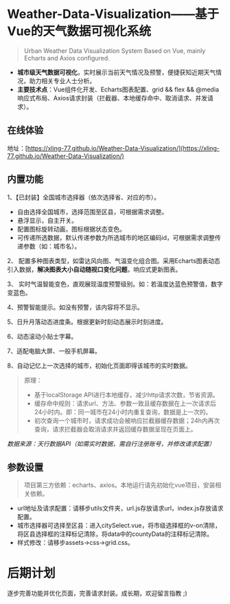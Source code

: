 # Weather-Data-Visualization——基于Vue的天气数据可视化系统

> Urban Weather Data Visualization System Based on Vue, mainly Echarts and Axios configured.

- **城市级天气数据可视化**，实时展示当前天气情况及预警，便捷获知近期天气情况，助力相关专业人士分析。
- **主要技术点**：Vue组件化开发、Echarts图表配置、grid && flex && @media响应式布局、Axios请求封装（拦截器、本地缓存命中、取消请求、并发请求）。

## 在线体验

地址：[https://xling-77.github.io/Weather-Data-Visualization/](https://xling-77.github.io/Weather-Data-Visualization/)

## 内置功能

1、【已封装】全国城市选择器（依次选择省、对应的市）。

- 自由选择全国城市，选择范围至区县，可根据需求调整。
- 悬浮显示，自主开关。
- 配置图标旋转动画，图标根据状态变色。
- 可传递所选数据，默认传递参数为所选城市的地区编码id，可根据需求调整传递参数（如：城市名）。

2、 配置多种图表类型，如雷达风向图、气温变化组合图。采用Echarts图表动态引入数据，**解决图表大小自动随视口变化问题**，响应式更新图表。

3、 实时气温智能变色，直观展现温度预警级别。如：若温度达蓝色预警值，数字变蓝色。

4、预警智能提示。如没有预警，该内容将不显示。

5、日升月落动态进度条。根据更新时刻动态展示时刻进度。

6、动态滚动小贴士字幕。

7、适配电脑大屏、一般手机屏幕。

8、自动记忆上一次选择的城市，初始化页面即得该城市的实时数据。

> 原理：
>
> - 基于localStorage API进行本地缓存，减少http请求次数，节省资源。
> - 缓存命中规则：请求url、方法、参数一致且缓存数据在上一次请求后24小时内。即：同一城市在24小时内重复查询，数据是上一次的。
> - 初次查询一个城市时，请求成功会被响应拦截器缓存数据；24h内再次查询，请求拦截器会取消请求并返回缓存数据呈现在页面上。

*数据来源：天行数据API（如需实时数据，需自行注册账号，并修改请求配置）*

## 参数设置

> 项目第三方依赖：echarts、axios。本地运行请先初始化vue项目，安装相关依赖。

- url地址及请求配置：请移步utils文件夹，url.js存放请求url，index.js存放请求配置。
- 城市选择器可选择至区县：进入citySelect.vue，将市级选择框的v-on清除，将区县选择框的注释标记清除，将data中的countyData的注释标记清除。
- 样式修改：请移步assets→css→grid.css。

# 后期计划

逐步完善功能并优化页面，完善请求封装。成长期，欢迎留言指教 ;)
